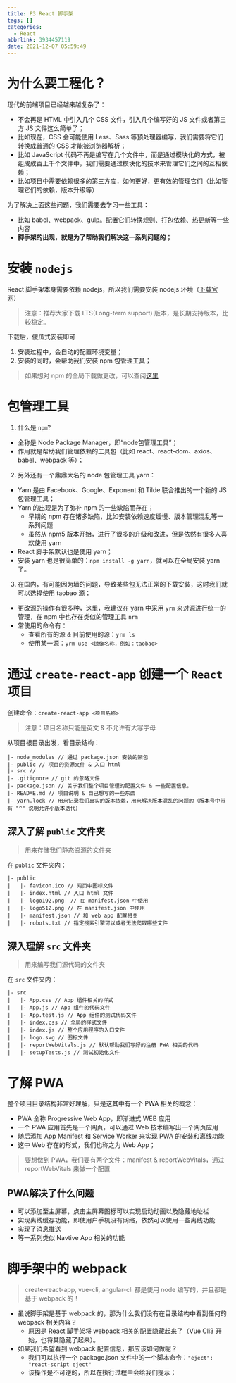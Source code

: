 ```yaml
---
title: P3 React 脚手架
tags: []
categories:
  - React
abbrlink: 3934457119
date: 2021-12-07 05:59:49
---
```


# 为什么要工程化？

现代的前端项目已经越来越复杂了：

- 不会再是 HTML 中引入几个 CSS 文件，引入几个编写好的 JS 文件或者第三方 JS 文件这么简单了；
- 比如现在，CSS 会可能使用 Less、Sass 等预处理器编写，我们需要将它们转换成普通的 CSS 才能被浏览器解析；
- 比如 JavaScript 代码不再是编写在几个文件中，而是通过模块化的方式，被组成成百上千个文件中，我们需要通过模块化的技术来管理它们之间的互相依赖；
- 比如项目中需要依赖很多的第三方库，如何更好，更有效的管理它们（比如管理它们的依赖，版本升级等）

为了解决上面这些问题，我们需要去学习一些工具：

- 比如 babel、webpack、gulp。配置它们转换规则、打包依赖、热更新等一些内容
- **脚手架的出现，就是为了帮助我们解决这一系列问题的；**

# 安装 `nodejs`

React 脚手架本身需要依赖 nodejs，所以我们需要安装 nodejs 环境（[下载官网](https://nodejs.org/en/download/)）

> 注意：推荐大家下载 LTS(Long-term support) 版本，是长期支持版本，比较稳定。

下载后，傻瓜式安装即可

1. 安装过程中，会自动的配置环境变量；
2. 安装的同时，会帮助我们安装 npm 包管理工具；

> 如果想对 npm 的全局下载做更改，可以查阅[这里](https://note.youdao.com/web/#/file/WEBa83ec839683f782059fd96ed61b193ab/markdown/WEB54476253d9412bc767fe6c016017b5ca/)

# 包管理工具

1. 什么是 `npm`?

- 全称是 Node Package Manager，即“node包管理工具”；
- 作用就是帮助我们管理依赖的工具包（比如 react、react-dom、axios、babel、webpack 等）；

2. 另外还有一个鼎鼎大名的 node 包管理工具 yarn：

- Yarn 是由 Facebook、Google、Exponent 和 Tilde 联合推出的一个新的 JS 包管理工具；
- Yarn 的出现是为了弥补 npm 的一些缺陷而存在；
    - 早期的 npm 存在诸多缺陷，比如安装依赖速度缓慢、版本管理混乱等一系列问题
    - 虽然从 npm5 版本开始，进行了很多的升级和改进，但是依然有很多人喜欢使用 yarn
- React 脚手架默认也是使用 yarn；
- 安装 yarn 也是很简单的：`npm install -g yarn`，就可以在全局安装 yarn 了。

3. 在国内，有可能因为墙的问题，导致某些包无法正常的下载安装，这时我们就可以选择使用 taobao 源；

- 更改源的操作有很多种，这里，我建议在 yarn 中采用 `yrm` 来对源进行统一的管理，在 npm 中也存在类似的管理工具 `nrm`
- 常使用的命令有：
    - 查看所有的源 & 目前使用的源：`yrm ls`
    - 使用某一源：`yrm use <镜像名称，例如：taobao>`

# 通过 `create-react-app` 创建一个 `React` 项目

创建命令：`create-react-app <项目名称>`

> 注意：项目名称只能是英文 & 不允许有大写字母

从项目根目录出发，看目录结构：

```
|- node_modules // 通过 package.json 安装的架包
|- public // 项目的资源文件 & 入口 html 
|- src // 
|- .gitignore // git 的忽略文件
|- package.json // 关于我们整个项目管理的配置文件 & 一些配置信息。
|- README.md // 项目说明 & 自己想写的一些东西
|- yarn.lock // 用来记录我们真实的版本依赖，用来解决版本混乱的问题的（版本号中带有 "^" 说明允许小版本迭代）
```

## 深入了解 `public` 文件夹

> 用来存储我们静态资源的文件夹

在 `public` 文件夹内：

```
|- public
|   |- favicon.ico // 网页中图标文件
|   |- index.html // 入口 html 文件
|   |- logo192.png  // 在 manifest.json 中使用
|   |- logo512.png // 在 manifest.json 中使用
|   |- manifest.json // 和 web app 配置相关
|   |- robots.txt // 指定搜索引擎可以或者无法爬取哪些文件
```

## 深入理解 `src` 文件夹

> 用来编写我们源代码的文件夹

在 `src` 文件夹内：

```
|- src
|   |- App.css // App 组件相关的样式
|   |- App.js // App 组件的代码文件
|   |- App.test.js // App 组件的测试代码文件
|   |- index.css // 全局的样式文件
|   |- index.js // 整个应用程序的入口文件
|   |- logo.svg // 图标文件
|   |- reportWebVitals.js // 默认帮助我们写好的注册 PWA 相关的代码
|   |- setupTests.js // 测试初始化文件
```

# 了解 PWA

整个项目目录结构非常好理解，只是这其中有一个 PWA 相关的概念：

- PWA 全称 Progressive Web App，即渐进式 WEB 应用
- 一个 PWA 应用首先是一个网页，可以通过 Web 技术编写出一个网页应用
- 随后添加 App Manifest 和 Service Worker 来实现 PWA 的安装和离线功能
- 这中 Web 存在的形式，我们也称之为 Web App；

> 要想做到 PWA，我们要有两个文件：manifest & reportWebVitals，通过 reportWebVitals 来做一个配置

## PWA解决了什么问题

- 可以添加至主屏幕，点击主屏幕图标可以实现启动动画以及隐藏地址栏
- 实现离线缓存功能，即使用户手机没有网络，依然可以使用一些离线功能
- 实现了消息推送
- 等一系列类似 Navtive App 相关的功能

# 脚手架中的 webpack

> create-react-app, vue-cli, angular-cli 都是使用 node 编写的，并且都是基于 webpack 的！

- 虽说脚手架是基于 webpack 的，那为什么我们没有在目录结构中看到任何的 webpack 相关内容？
    - 原因是 React 脚手架将 webpack 相关的配置隐藏起来了（Vue Cli3 开始，也将其隐藏了起来）。
- 如果我们希望看到 webpack 配置信息，那应该如何做呢？
    - 我们可以执行一个 package.json 文件中的一个脚本命令：`"eject": "react-script eject"`
    - 该操作是不可逆的，所以在执行过程中会给我们提示；